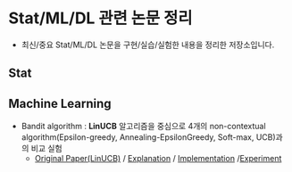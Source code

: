 # Stat/ML/DL 관련 논문 정리

- 최신/중요 Stat/ML/DL 논문을 구현/실습/실험한 내용을 정리한 저장소입니다.

## Stat


## Machine Learning
- Bandit algorithm : **LinUCB** 알고리즘을 중심으로 4개의 non-contextual algorithm(Epsilon-greedy, Annealing-EpsilonGreedy, Soft-max, UCB)과의 비교 실험 
  - [Original Paper(LinUCB)](https://arxiv.org/pdf/1003.0146.pdf) / [Explanation](https://github.com/pio0525/paper_implementation/blob/main/Bandit%20Algorithm/LinUCB.pdf) / [Implementation](https://github.com/pio0525/paper_implementation/blob/main/Bandit%20Algorithm/bandit_algorithm.py) /[Experiment](https://github.com/pio0525/bandit-algorithm/blob/main/linUCB.ipynb)




